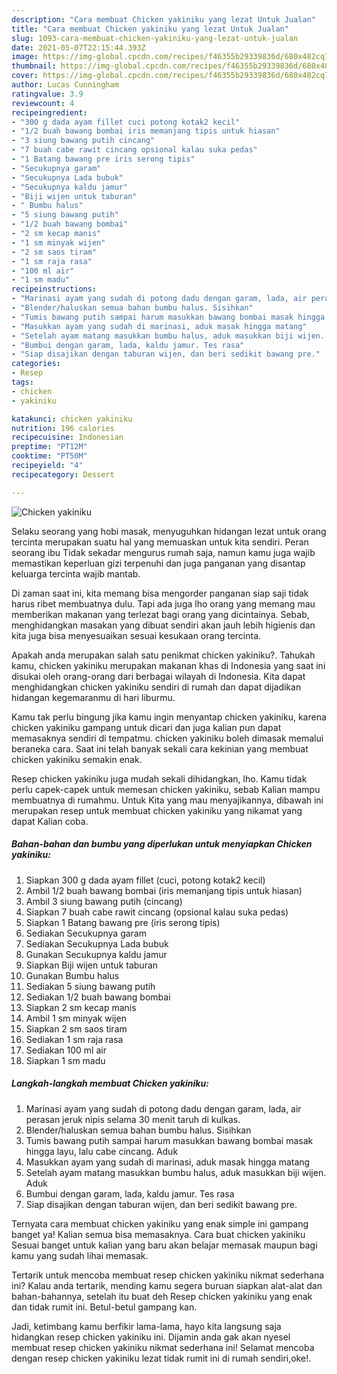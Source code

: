 ```yaml
---
description: "Cara membuat Chicken yakiniku yang lezat Untuk Jualan"
title: "Cara membuat Chicken yakiniku yang lezat Untuk Jualan"
slug: 1093-cara-membuat-chicken-yakiniku-yang-lezat-untuk-jualan
date: 2021-05-07T22:15:44.393Z
image: https://img-global.cpcdn.com/recipes/f46355b29339836d/680x482cq70/chicken-yakiniku-foto-resep-utama.jpg
thumbnail: https://img-global.cpcdn.com/recipes/f46355b29339836d/680x482cq70/chicken-yakiniku-foto-resep-utama.jpg
cover: https://img-global.cpcdn.com/recipes/f46355b29339836d/680x482cq70/chicken-yakiniku-foto-resep-utama.jpg
author: Lucas Cunningham
ratingvalue: 3.9
reviewcount: 4
recipeingredient:
- "300 g dada ayam fillet cuci potong kotak2 kecil"
- "1/2 buah bawang bombai iris memanjang tipis untuk hiasan"
- "3 siung bawang putih cincang"
- "7 buah cabe rawit cincang opsional kalau suka pedas"
- "1 Batang bawang pre iris serong tipis"
- "Secukupnya garam"
- "Secukupnya Lada bubuk"
- "Secukupnya kaldu jamur"
- "Biji wijen untuk taburan"
- " Bumbu halus"
- "5 siung bawang putih"
- "1/2 buah bawang bombai"
- "2 sm kecap manis"
- "1 sm minyak wijen"
- "2 sm saos tiram"
- "1 sm raja rasa"
- "100 ml air"
- "1 sm madu"
recipeinstructions:
- "Marinasi ayam yang sudah di potong dadu dengan garam, lada, air perasan jeruk nipis selama 30 menit taruh di kulkas."
- "Blender/haluskan semua bahan bumbu halus. Sisihkan"
- "Tumis bawang putih sampai harum masukkan bawang bombai masak hingga layu, lalu cabe cincang. Aduk"
- "Masukkan ayam yang sudah di marinasi, aduk masak hingga matang"
- "Setelah ayam matang masukkan bumbu halus, aduk masukkan biji wijen. Aduk"
- "Bumbui dengan garam, lada, kaldu jamur. Tes rasa"
- "Siap disajikan dengan taburan wijen, dan beri sedikit bawang pre."
categories:
- Resep
tags:
- chicken
- yakiniku

katakunci: chicken yakiniku 
nutrition: 196 calories
recipecuisine: Indonesian
preptime: "PT12M"
cooktime: "PT50M"
recipeyield: "4"
recipecategory: Dessert

---
```



![Chicken yakiniku](https://img-global.cpcdn.com/recipes/f46355b29339836d/680x482cq70/chicken-yakiniku-foto-resep-utama.jpg)

Selaku seorang yang hobi masak, menyuguhkan hidangan lezat untuk orang tercinta merupakan suatu hal yang memuaskan untuk kita sendiri. Peran seorang ibu Tidak sekadar mengurus rumah saja, namun kamu juga wajib memastikan keperluan gizi terpenuhi dan juga panganan yang disantap keluarga tercinta wajib mantab.

Di zaman  saat ini, kita memang bisa mengorder panganan siap saji tidak harus ribet membuatnya dulu. Tapi ada juga lho orang yang memang mau memberikan makanan yang terlezat bagi orang yang dicintainya. Sebab, menghidangkan masakan yang dibuat sendiri akan jauh lebih higienis dan kita juga bisa menyesuaikan sesuai kesukaan orang tercinta. 



Apakah anda merupakan salah satu penikmat chicken yakiniku?. Tahukah kamu, chicken yakiniku merupakan makanan khas di Indonesia yang saat ini disukai oleh orang-orang dari berbagai wilayah di Indonesia. Kita dapat menghidangkan chicken yakiniku sendiri di rumah dan dapat dijadikan hidangan kegemaranmu di hari liburmu.

Kamu tak perlu bingung jika kamu ingin menyantap chicken yakiniku, karena chicken yakiniku gampang untuk dicari dan juga kalian pun dapat memasaknya sendiri di tempatmu. chicken yakiniku boleh dimasak memalui beraneka cara. Saat ini telah banyak sekali cara kekinian yang membuat chicken yakiniku semakin enak.

Resep chicken yakiniku juga mudah sekali dihidangkan, lho. Kamu tidak perlu capek-capek untuk memesan chicken yakiniku, sebab Kalian mampu membuatnya di rumahmu. Untuk Kita yang mau menyajikannya, dibawah ini merupakan resep untuk membuat chicken yakiniku yang nikamat yang dapat Kalian coba.

<!--inarticleads1-->

##### Bahan-bahan dan bumbu yang diperlukan untuk menyiapkan Chicken yakiniku:

1. Siapkan 300 g dada ayam fillet (cuci, potong kotak2 kecil)
1. Ambil 1/2 buah bawang bombai (iris memanjang tipis untuk hiasan)
1. Ambil 3 siung bawang putih (cincang)
1. Siapkan 7 buah cabe rawit cincang (opsional kalau suka pedas)
1. Siapkan 1 Batang bawang pre (iris serong tipis)
1. Sediakan Secukupnya garam
1. Sediakan Secukupnya Lada bubuk
1. Gunakan Secukupnya kaldu jamur
1. Siapkan Biji wijen untuk taburan
1. Gunakan  Bumbu halus
1. Sediakan 5 siung bawang putih
1. Sediakan 1/2 buah bawang bombai
1. Siapkan 2 sm kecap manis
1. Ambil 1 sm minyak wijen
1. Siapkan 2 sm saos tiram
1. Sediakan 1 sm raja rasa
1. Sediakan 100 ml air
1. Siapkan 1 sm madu




<!--inarticleads2-->

##### Langkah-langkah membuat Chicken yakiniku:

1. Marinasi ayam yang sudah di potong dadu dengan garam, lada, air perasan jeruk nipis selama 30 menit taruh di kulkas.
1. Blender/haluskan semua bahan bumbu halus. Sisihkan
1. Tumis bawang putih sampai harum masukkan bawang bombai masak hingga layu, lalu cabe cincang. Aduk
1. Masukkan ayam yang sudah di marinasi, aduk masak hingga matang
1. Setelah ayam matang masukkan bumbu halus, aduk masukkan biji wijen. Aduk
1. Bumbui dengan garam, lada, kaldu jamur. Tes rasa
1. Siap disajikan dengan taburan wijen, dan beri sedikit bawang pre.




Ternyata cara membuat chicken yakiniku yang enak simple ini gampang banget ya! Kalian semua bisa memasaknya. Cara buat chicken yakiniku Sesuai banget untuk kalian yang baru akan belajar memasak maupun bagi kamu yang sudah lihai memasak.

Tertarik untuk mencoba membuat resep chicken yakiniku nikmat sederhana ini? Kalau anda tertarik, mending kamu segera buruan siapkan alat-alat dan bahan-bahannya, setelah itu buat deh Resep chicken yakiniku yang enak dan tidak rumit ini. Betul-betul gampang kan. 

Jadi, ketimbang kamu berfikir lama-lama, hayo kita langsung saja hidangkan resep chicken yakiniku ini. Dijamin anda gak akan nyesel membuat resep chicken yakiniku nikmat sederhana ini! Selamat mencoba dengan resep chicken yakiniku lezat tidak rumit ini di rumah sendiri,oke!.


